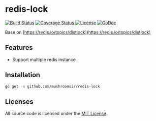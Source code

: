 # redis-lock
[![Build Status](https://img.shields.io/travis/mushroomsir/redis-lock.svg?style=flat-square)](https://travis-ci.org/mushroomsir/redis-lock)
[![Coverage Status](http://img.shields.io/coveralls/mushroomsir/redis-lock.svg?style=flat-square)](https://coveralls.io/github/mushroomsir/redis-lock?branch=master)
[![License](http://img.shields.io/badge/license-mit-blue.svg?style=flat-square)](https://github.com/mushroomsir/redis-lock/blob/master/LICENSE)
[![GoDoc](http://img.shields.io/badge/go-documentation-blue.svg?style=flat-square)](http://godoc.org/github.com/mushroomsir/redis-lock)

Base on [https://redis.io/topics/distlock](https://redis.io/topics/distlock)

## Features
- Support multiple redis instance

## Installation

```sh
go get -u github.com/mushroomsir/redis-lock
```
## Licenses

All source code is licensed under the [MIT License](https://github.com/mushroomsir/redis-lock/blob/master/LICENSE).
